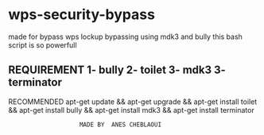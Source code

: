 # wps-security-bypass
made for bypass wps lockup bypassing using mdk3 and bully this bash script is so powerfull

REQUIREMENT
1- bully
2- toilet 
3- mdk3
3- terminator
----------------
RECOMMENDED
apt-get update && apt-get upgrade && apt-get install toilet && apt-get install bully && apt-get install mdk3   && apt-get install terminator







                        MADE BY  ANES CHEBLAOUI
